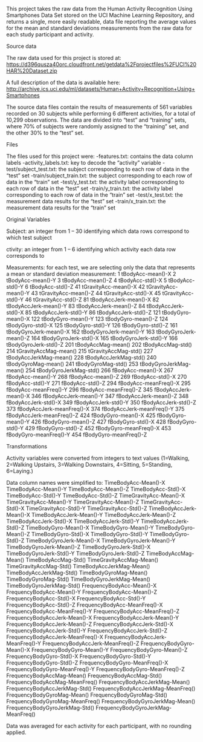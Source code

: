 This project takes the raw data from the Human Activity Recognition Using Smartphones Data Set stored on the UCI Machine Learning Repository, and returns a single, more easily readable, data file reporting the average values for the mean and standard deviations measurements from the raw data for each study participant and activity. 

Source data

The raw data used for this project is stored at: https://d396qusza40orc.cloudfront.net/getdata%2Fprojectfiles%2FUCI%20HAR%20Dataset.zip

A full description of the data is available here: http://archive.ics.uci.edu/ml/datasets/Human+Activity+Recognition+Using+Smartphones

The source data files contain the results of measurements of 561 variables recorded on 30 subjects while performing 6 different activities, for a total of 10,299 observations.  The data are divided into “test” and “training” sets, where 70% of subjects were randomly assigned to the “training” set, and the other 30% to the “test” set.

Files

The files used for this project were:
  -features.txt: contains the data column labels
  -activity_labels.txt:  key to decode the “activity” variable 
  -test/subject_test.txt: the subject corresponding to each row of data in the “test” set
  -train/subject_train.txt:  the subject corresponding to each row of data in the “train” set
  -test/y_test.txt: the activity label corresponding to each row of data in the  “test” set
  -train/y_train.txt: the activity label corresponding to each row of data in the  “train” set 
  -test/x_test.txt: the measurement data results for the “test” set
  -train/x_train.txt: the measurement data results for the “train” set

Original Variables 

Subject: an integer from 1 – 30 identifying which data rows correspond to which test subject

ctivity: an integer from 1 – 6 identifying which activity each data row corresponds to

Measurements: for each test, we are selecting only the data that represents a mean or standard deviation measurement:
1 tBodyAcc-mean()-X
2 tBodyAcc-mean()-Y
3 tBodyAcc-mean()-Z
4 tBodyAcc-std()-X
5 tBodyAcc-std()-Y
6 tBodyAcc-std()-Z
41 tGravityAcc-mean()-X
42 tGravityAcc-mean()-Y
43 tGravityAcc-mean()-Z
44 tGravityAcc-std()-X
45 tGravityAcc-std()-Y
46 tGravityAcc-std()-Z
81 tBodyAccJerk-mean()-X
82 tBodyAccJerk-mean()-Y
83 tBodyAccJerk-mean()-Z
84 tBodyAccJerk-std()-X
85 tBodyAccJerk-std()-Y
86 tBodyAccJerk-std()-Z
121 tBodyGyro-mean()-X
122 tBodyGyro-mean()-Y
123 tBodyGyro-mean()-Z
124 tBodyGyro-std()-X
125 tBodyGyro-std()-Y
126 tBodyGyro-std()-Z
161 tBodyGyroJerk-mean()-X
162 tBodyGyroJerk-mean()-Y
163 tBodyGyroJerk-mean()-Z
164 tBodyGyroJerk-std()-X
165 tBodyGyroJerk-std()-Y
166 tBodyGyroJerk-std()-Z
201 tBodyAccMag-mean()
202 tBodyAccMag-std()
214 tGravityAccMag-mean()
215 tGravityAccMag-std()
227 tBodyAccJerkMag-mean()
228 tBodyAccJerkMag-std()
240 tBodyGyroMag-mean()
241 tBodyGyroMag-std()
253 tBodyGyroJerkMag-mean()
254 tBodyGyroJerkMag-std()
266 fBodyAcc-mean()-X
267 fBodyAcc-mean()-Y
268 fBodyAcc-mean()-Z
269 fBodyAcc-std()-X
270 fBodyAcc-std()-Y
271 fBodyAcc-std()-Z
294 fBodyAcc-meanFreq()-X
295 fBodyAcc-meanFreq()-Y
296 fBodyAcc-meanFreq()-Z
345 fBodyAccJerk-mean()-X
346 fBodyAccJerk-mean()-Y
347 fBodyAccJerk-mean()-Z
348 fBodyAccJerk-std()-X
349 fBodyAccJerk-std()-Y
350 fBodyAccJerk-std()-Z
373 fBodyAccJerk-meanFreq()-X
374 fBodyAccJerk-meanFreq()-Y
375 fBodyAccJerk-meanFreq()-Z
424 fBodyGyro-mean()-X
425 fBodyGyro-mean()-Y
426 fBodyGyro-mean()-Z
427 fBodyGyro-std()-X
428 fBodyGyro-std()-Y
429 fBodyGyro-std()-Z
452 fBodyGyro-meanFreq()-X
453 fBodyGyro-meanFreq()-Y
454 fBodyGyro-meanFreq()-Z

Transformations

Activity variables were converted from integers to text values (1=Walking, 2=Walking Upstairs, 3=Walking Downstairs, 4=Sitting, 5=Standing, 6=Laying.)

Data column names were simplified to:
TimeBodyAcc-Mean()-X
TimeBodyAcc-Mean()-Y
TimeBodyAcc-Mean()-Z
TimeBodyAcc-Std()-X
TimeBodyAcc-Std()-Y
TimeBodyAcc-Std()-Z
TimeGravityAcc-Mean()-X
TimeGravityAcc-Mean()-Y
TimeGravityAcc-Mean()-Z
TimeGravityAcc-Std()-X
TimeGravityAcc-Std()-Y
TimeGravityAcc-Std()-Z
TimeBodyAccJerk-Mean()-X
TimeBodyAccJerk-Mean()-Y
TimeBodyAccJerk-Mean()-Z
TimeBodyAccJerk-Std()-X
TimeBodyAccJerk-Std()-Y
TimeBodyAccJerk-Std()-Z
TimeBodyGyro-Mean()-X
TimeBodyGyro-Mean()-Y
TimeBodyGyro-Mean()-Z
TimeBodyGyro-Std()-X
TimeBodyGyro-Std()-Y
TimeBodyGyro-Std()-Z
TimeBodyGyroJerk-Mean()-X
TimeBodyGyroJerk-Mean()-Y
TimeBodyGyroJerk-Mean()-Z
TimeBodyGyroJerk-Std()-X
TimeBodyGyroJerk-Std()-Y
TimeBodyGyroJerk-Std()-Z
TimeBodyAccMag-Mean()
TimeBodyAccMag-Std()
TimeGravityAccMag-Mean()
TimeGravityAccMag-Std()
TimeBodyAccJerkMag-Mean()
TimeBodyAccJerkMag-Std()
TimeBodyGyroMag-Mean()
TimeBodyGyroMag-Std()
TimeBodyGyroJerkMag-Mean()
TimeBodyGyroJerkMag-Std()
FrequencyBodyAcc-Mean()-X
FrequencyBodyAcc-Mean()-Y
FrequencyBodyAcc-Mean()-Z
FrequencyBodyAcc-Std()-X
FrequencyBodyAcc-Std()-Y
FrequencyBodyAcc-Std()-Z
FrequencyBodyAcc-MeanFreq()-X
FrequencyBodyAcc-MeanFreq()-Y
FrequencyBodyAcc-MeanFreq()-Z
FrequencyBodyAccJerk-Mean()-X
FrequencyBodyAccJerk-Mean()-Y
FrequencyBodyAccJerk-Mean()-Z
FrequencyBodyAccJerk-Std()-X
FrequencyBodyAccJerk-Std()-Y
FrequencyBodyAccJerk-Std()-Z
FrequencyBodyAccJerk-MeanFreq()-X
FrequencyBodyAccJerk-MeanFreq()-Y
FrequencyBodyAccJerk-MeanFreq()-Z
FrequencyBodyGyro-Mean()-X
FrequencyBodyGyro-Mean()-Y
FrequencyBodyGyro-Mean()-Z
FrequencyBodyGyro-Std()-X
FrequencyBodyGyro-Std()-Y
FrequencyBodyGyro-Std()-Z
FrequencyBodyGyro-MeanFreq()-X
FrequencyBodyGyro-MeanFreq()-Y
FrequencyBodyGyro-MeanFreq()-Z
FrequencyBodyAccMag-Mean()
FrequencyBodyAccMag-Std()
FrequencyBodyAccMag-MeanFreq()
FrequencyBodyAccJerkMag-Mean()
FrequencyBodyAccJerkMag-Std()
FrequencyBodyAccJerkMag-MeanFreq()
FrequencyBodyGyroMag-Mean()
FrequencyBodyGyroMag-Std()
FrequencyBodyGyroMag-MeanFreq()
FrequencyBodyGyroJerkMag-Mean()
FrequencyBodyGyroJerkMag-Std()
FrequencyBodyGyroJerkMag-MeanFreq()

Data was averaged for each activity for each participant, with no rounding applied.
